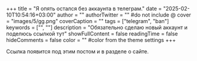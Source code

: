 +++
title = "Я опять остался без аккаунта в телеграм."
date = "2025-02-10T10:54:16+03:00"
author = ""
authorTwitter = "" #do not include @
cover = "images/5/gg.png"
coverCaption = ""
tags = ["telegram", "ban"]
keywords = ["", ""]
description = "Обязательно сделаю новый аккаунт и поделюсь ссылкой тут"
showFullContent = false
readingTime = false
hideComments = false
color = "" #color from the theme settings
+++

Ссылка появится под этим постом и в разделе о сайте.